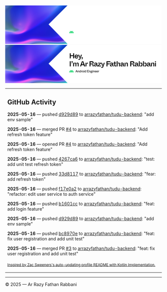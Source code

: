 ![Ar Razy Fathan Rabbani Banner](https://github.com/arrazyfathan/arrazyfathan/blob/main/media/banner-dark.png#gh-dark-mode-only)
![Ar Razy Fathan Rabbani Banner](https://github.com/arrazyfathan/arrazyfathan/blob/main/media/banner-light.png#gh-light-mode-only)

<table><tr><td valign="top" width="100%">    

## GitHub Activity

**2025-05-16** — pushed [d929d89](https://github.com/arrazyfathan/tudu-backend/commits/d929d8908c9d7d17ab5924316cf22fb5151d4d34) to [arrazyfathan/tudu-backend](https://github.com/arrazyfathan/tudu-backend): "add env sample"

**2025-05-16** — merged PR [#4](https://github.com/arrazyfathan/tudu-backend/pull/4) to [arrazyfathan/tudu-backend](https://github.com/arrazyfathan/tudu-backend): "Add refresh token feature"

**2025-05-16** — opened PR [#4](https://github.com/arrazyfathan/tudu-backend/pull/4) to [arrazyfathan/tudu-backend](https://github.com/arrazyfathan/tudu-backend): "Add refresh token feature"

**2025-05-16** — pushed [4267ca6](https://github.com/arrazyfathan/tudu-backend/commits/4267ca6fd42ccfe62dc2f00494b7caa0dcc3006e) to [arrazyfathan/tudu-backend](https://github.com/arrazyfathan/tudu-backend): "test: add unit test refresh token"

**2025-05-16** — pushed [33d8117](https://github.com/arrazyfathan/tudu-backend/commits/33d81178fbf144f5c89349375ac983dffa785ed7) to [arrazyfathan/tudu-backend](https://github.com/arrazyfathan/tudu-backend): "fear: add refresh token"

**2025-05-16** — pushed [f17e0a2](https://github.com/arrazyfathan/tudu-backend/commits/f17e0a2505fb5f41b67e4a1f51b207918e4963d2) to [arrazyfathan/tudu-backend](https://github.com/arrazyfathan/tudu-backend): "refactor: edit user service to auth service"

**2025-05-16** — pushed [b1601cc](https://github.com/arrazyfathan/tudu-backend/commits/b1601cc44a5627752f020c771ab768490806a3e1) to [arrazyfathan/tudu-backend](https://github.com/arrazyfathan/tudu-backend): "feat: add login feature"

**2025-05-16** — pushed [d929d89](https://github.com/arrazyfathan/tudu-backend/commits/d929d8908c9d7d17ab5924316cf22fb5151d4d34) to [arrazyfathan/tudu-backend](https://github.com/arrazyfathan/tudu-backend): "add env sample"

**2025-05-16** — pushed [bc8970e](https://github.com/arrazyfathan/tudu-backend/commits/bc8970ec9173d42cb2917f6af17c24495bce70e6) to [arrazyfathan/tudu-backend](https://github.com/arrazyfathan/tudu-backend): "feat: fix user registration and add unit test"

**2025-05-16** — merged PR [#3](https://github.com/arrazyfathan/tudu-backend/pull/3) to [arrazyfathan/tudu-backend](https://github.com/arrazyfathan/tudu-backend): "feat: fix user registration and add unit test"
                
<sub><a href="https://github.com/ZacSweers/ZacSweers/">Inspired by Zac Sweeners's auto-updating profile README with Kotlin Implementation.</a></sub>
</table>

<!--START_SECTION:waka-->
<!--END_SECTION:waka-->

---
© 2025 — Ar Razy Fathan Rabbani